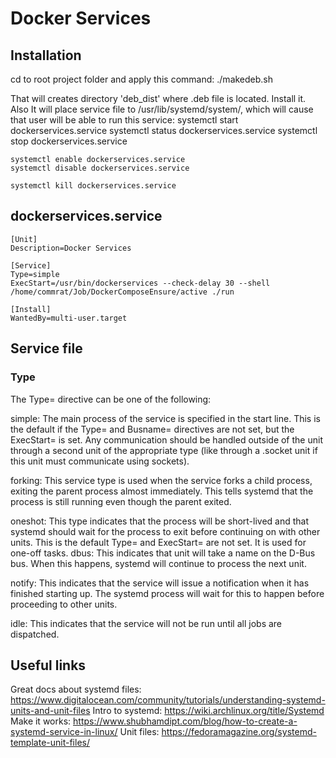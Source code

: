 # Docker Services

## Installation
cd to root project folder and apply this command:
    ./makedeb.sh

That will creates directory 'deb_dist' where .deb file is located. Install it.
Also It will place service file to /usr/lib/systemd/system/, which will cause that user will be able to run this service:
    systemctl start dockerservices.service
    systemctl status dockerservices.service
    systemctl stop dockerservices.service

    systemctl enable dockerservices.service
    systemctl disable dockerservices.service

    systemctl kill dockerservices.service

## dockerservices.service
    [Unit]
    Description=Docker Services

    [Service]
    Type=simple
    ExecStart=/usr/bin/dockerservices --check-delay 30 --shell /home/commrat/Job/DockerComposeEnsure/active ./run

    [Install]
    WantedBy=multi-user.target

## Service file
### Type
The Type= directive can be one of the following:

simple: The main process of the service is specified in the start line. This is the default if the Type= and Busname= directives are not set, but the ExecStart= is set. Any communication should be handled outside of the unit through a second unit of the appropriate type (like through a .socket unit if this unit must communicate using sockets).

forking: This service type is used when the service forks a child process, exiting the parent process almost immediately. This tells systemd that the process is still running even though the parent exited.

oneshot: This type indicates that the process will be short-lived and that systemd should wait for the process to exit before continuing on with other units. This is the default Type= and ExecStart= are not set. It is used for one-off tasks.
dbus: This indicates that unit will take a name on the D-Bus bus. When this happens, systemd will continue to process the next unit.

notify: This indicates that the service will issue a notification when it has finished starting up. The systemd process will wait for this to happen before proceeding to other units.

idle: This indicates that the service will not be run until all jobs are dispatched.

## Useful links
Great docs about systemd files: https://www.digitalocean.com/community/tutorials/understanding-systemd-units-and-unit-files
Intro to systemd: https://wiki.archlinux.org/title/Systemd
Make it works: https://www.shubhamdipt.com/blog/how-to-create-a-systemd-service-in-linux/
Unit files: https://fedoramagazine.org/systemd-template-unit-files/
